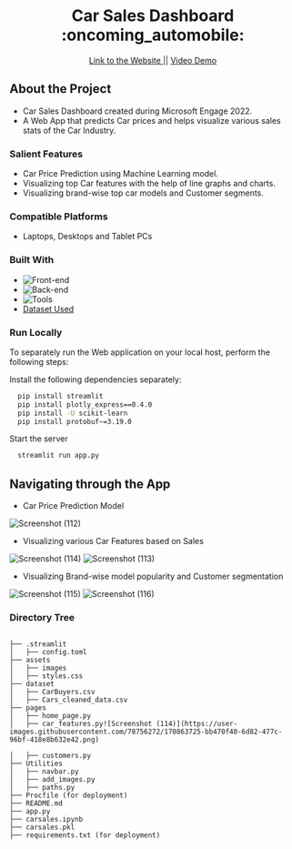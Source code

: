  <h1 align="center"> Car Sales Dashboard :oncoming_automobile: </h1> 
 
 <p align="center"> 
 <a target="_blank" href="https://carsales-dashboard.herokuapp.com/">Link to the Website </a>
    ||
 <a target="_blank" href="#"> Video Demo</a>
</p>

<!-- TABLE OF CONTENTS -->
## About the Project

- Car Sales Dashboard created during Microsoft Engage 2022.
- A Web App that predicts Car prices and helps visualize various sales stats of the Car Industry.

### Salient Features

- Car Price Prediction using Machine Learning model.
- Visualizing top Car features with the help of line graphs and charts.
- Visualizing brand-wise top car models and Customer segments.

### Compatible Platforms
 - Laptops, Desktops and Tablet PCs

### Built With
* ![Front-end][front-end-shield]
* ![Back-end][back-end-shield]
* ![Tools][tools-shield]
* [Dataset Used](https://www.kaggle.com/datasets/brijlaldhankour/car-buyers)


### Run Locally

To separately run the Web application on your local host, perform the following steps:

Install the following dependencies separately:

```bash
  pip install streamlit
  pip install plotly_express==0.4.0
  pip install -U scikit-learn
  pip install protobuf~=3.19.0
```

Start the server

```bash
  streamlit run app.py
```

## Navigating through the App
- Car Price Prediction Model

![Screenshot (112)](https://user-images.githubusercontent.com/78756272/170863719-316676f6-d3c7-48be-a499-fc1ea5d48834.png)

- Visualizing various Car Features based on Sales
 
![Screenshot (114)](https://user-images.githubusercontent.com/78756272/170863796-c214806d-23a4-4c60-b2d7-34de904d1f7c.png)
![Screenshot (113)](https://user-images.githubusercontent.com/78756272/170863797-b44f5513-d131-4efd-bc2a-dc5571d8c85a.png)

- Visualizing Brand-wise model popularity and Customer segmentation

![Screenshot (115)](https://user-images.githubusercontent.com/78756272/170864134-80737185-21a3-4a1b-ab84-0240685e436d.png)
![Screenshot (116)](https://user-images.githubusercontent.com/78756272/170863731-f604b6dc-cab2-4f63-8bc8-578dbe73ab60.png)


### Directory Tree 
```![Screenshot (115)](https://user-images.githubusercontent.com/78756272/170863727-cd798353-bcee-461a-8088-1dfdf9537bf3.png)

├── .streamlit 
│   ├── config.toml
├── assets 
│   ├── images
│   ├── styles.css
├── dataset
│   ├── CarBuyers.csv
│   ├── Cars_cleaned_data.csv
├── pages
│   ├── home_page.py
│   ├── car_features.py![Screenshot (114)](https://user-images.githubusercontent.com/78756272/170863725-bb470f40-6d82-477c-96bf-418e8b632e42.png)

│   ├── customers.py
├── Utilities
│   ├── navbar.py
│   ├── add_images.py
│   ├── paths.py
├── Procfile (for deployment)
├── README.md
├── app.py
├── carsales.ipynb
├── carsales.pkl
├── requirements.txt (for deployment)
```


<!--MARKDOWN LINKS-->
[front-end-shield]: https://img.shields.io/badge/Front--end-Streamlit-blue
[back-end-shield]: https://img.shields.io/badge/Back--end-Python-blue
[tools-shield]: https://img.shields.io/badge/Tools-Jupyter%20Notebook-blue



